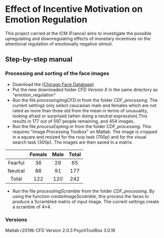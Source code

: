 # Effect of Incentive Motivation on Emotion Regulation  

This project carried at the ICM (France) aims to investigate the possible upregulating and downregulating effects of monetary incentives on the attentional regulation of emotionally negative stimuli.

## Step-by-step manual

### Processing and sorting of the face images
- Download the [(Chicago Face Database)](https://chicagofaces.org/default/)
- Put the new downloaded folder *CFD Version X* in the same directory as "emotion_regulation"
- Run the file *processingImgCFD.m* from the folder *CDF_processing*. The current settings only select caucasian male and females which are not rated as more than three std from the mean in terms of unusuality, looking afraid or surprised (when doing a neutral expression).This results in 177 out of 597 people remaining, and 454 images.
- Run the file *processExpImg.m* from the folder *CDF_processing*. This requires "Image Processing Toolbox" on Matlab. The image is cropped in a square and resized for the rsvp task (700p) and for the visual search task (300p). The images are then saved in a matrix.

|                         | Female                         | Male                            | Total                           |
| :----------------------:|:------------------------------:| :------------------------------:| :------------------------------:|
| Fearful                 | 36                             | 29                              | 65 |
| Neutral                 | 86                             | 91                              | 177|
| Total                   | 122                            | 120                             | 242|

- Run the file *processImgScramble* from the folder *CDF_processing*. By using the function *createImageScramble*, this process the faces to produce a Scrambled matrix of input image. The current settings create a scramble of 4*4.

### Versions

Matlab r2019b
CFD Version 2.0.3
PsychToolBox 3.0.16
